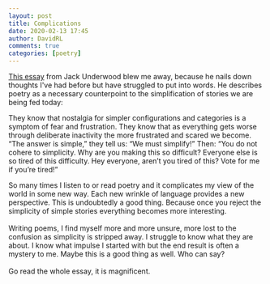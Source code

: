 ```yaml
---  
layout: post  
title: Complications  
date: 2020-02-13 17:45  
author: DavidRL  
comments: true  
categories: [poetry]  
---  
```


<a href="https://www.poetryfoundation.org/harriet/2020/02/a-story">This essay</a> from Jack Underwood blew me away, because he nails down thoughts I've had before but have struggled to put into words. He describes poetry as a necessary counterpoint to the simplification of stories we are being fed today:  
>   
They know that nostalgia for simpler configurations and categories is a symptom of fear and frustration. They know that as everything gets worse through deliberate inactivity the more frustrated and scared we become. “The answer is simple,” they tell us: “We must simplify!” Then: “You do not cohere to simplicity. Why are you making this so difficult? Everyone else is so tired of this difficulty. Hey everyone, aren’t you tired of this? Vote for me if you’re tired!”  
  
So many times I listen to or read poetry and it complicates my view of the world in some new way. Each new wrinkle of language provides a new perspective. This is undoubtedly a good thing. Because once you reject the simplicity of simple stories everything becomes more interesting.<br /><br />Writing poems, I find myself more and more unsure, more lost to the confusion as simplicity is stripped away. I struggle to know what they are about. I know what impulse I started with but the end result is often a mystery to me. Maybe this is a good thing as well. Who can say?<br /><br />Go read the whole essay, it is magnificent.  
